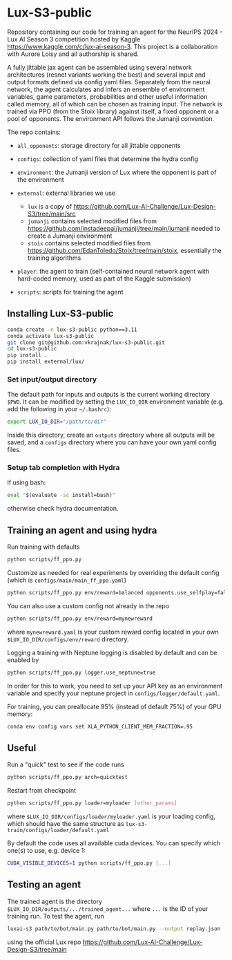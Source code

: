 # Lux-S3-public

Repository containing our code for training an agent for the NeurIPS 2024 - Lux AI Season 3 competition hosted by Kaggle https://www.kaggle.com/c/lux-ai-season-3. This project is a collaboration with Aurore Loisy and all authorship is shared.

A fully jittable jax agent can be assembled using several network architectures (resnet variants working the best) and several input and output formats defined via config yaml files. Separately from the neural network, the agent calculates and infers an ensemble of environment variables, game parameters, probabilities and other useful information called memory, all of which can be chosen as training input. The network is trained via PPO (from the Stoix library) against itself, a fixed opponent or a pool of opponents. The environment API follows the Jumanji convention.

The repo contains:
- `all_opponents`: storage directory for all jittable opponents
- `configs`: collection of yaml files that determine the hydra config
- `environment`: the Jumanji version of Lux where the opponent is part of the environment
- `external`: external libraries we use

  - `lux` is a copy of https://github.com/Lux-AI-Challenge/Lux-Design-S3/tree/main/src
  - `jumanji` contains selected modified files from https://github.com/instadeepai/jumanji/tree/main/jumanji needed to create a Jumanji environment
  - `stoix` contains selected modified files from https://github.com/EdanToledo/Stoix/tree/main/stoix, essentially the training algorithms
- `player`: the agent to train (self-contained neural network agent with hard-coded memory, used as part of the Kaggle submission)
- `scripts`: scripts for training the agent

## Installing Lux-S3-public

``` bash
conda create -n lux-s3-public python==3.11
conda activate lux-s3-public
git clone git@github.com:vkrajnak/lux-s3-public.git
cd lux-s3-public
pip install .
pip install external/lux/
```

### Set input/output directory

The default path for inputs and outputs is the current working directory `$PWD`. 
It can be modified by setting the `LUX_IO_DIR` environment variable (e.g. add the following in your `~/.bashrc`):

``` bash
export LUX_IO_DIR="/path/to/dir"
```

Inside this directory, create an `outputs` directory where all outputs will be saved,
and a `configs` directory where you can have your own yaml config files.

### Setup tab completion with Hydra

If using bash:
``` bash
eval "$(evaluate -sc install=bash)"
```
otherwise check hydra documentation.

## Training an agent and using hydra

Run training with defaults
``` bash
python scripts/ff_ppo.py
```

Customize as needed for real experiments by overriding the default config (which is `configs/main/main_ff_ppo.yaml`)
``` bash
python scripts/ff_ppo.py env/reward=balanced opponents.use_selfplay=false
```

You can also use a custom config not already in the repo
``` bash
python scripts/ff_ppo.py env/reward=mynewreward
```
where `mynewreward.yaml` is your custom reward config located in your own `$LUX_IO_DIR/configs/env/reward` directory.

Logging a training with Neptune logging is disabled by default and can be enabled by
``` bash
python scripts/ff_ppo.py logger.use_neptune=true
```
In order for this to work, you need to set up your API key as an environment variable and specify your neptune project in `configs/logger/default.yaml`.

For training, you can preallocate 95% (instead of default 75%) of your GPU memory:
``` bash
conda env config vars set XLA_PYTHON_CLIENT_MEM_FRACTION=.95
```

## Useful

Run a "quick" test to see if the code runs 
``` bash
python scripts/ff_ppo.py arch=quicktest
```

Restart from checkpoint
``` bash
python scripts/ff_ppo.py loader=myloader [other_params]
```
where `$LUX_IO_DIR/configs/loader/myloader.yaml` is your loading config, which should have the same structure as `lux-s3-train/configs/loader/default.yaml`

By default the code uses all available cuda devices. You can specify which one(s) to use, e.g. device 1:
``` bash
CUDA_VISIBLE_DEVICES=1 python scripts/ff_ppo.py [...]
```

## Testing an agent

The trained agent is the directory `$LUX_IO_DIR/outputs/.../trained_agent...` where `...` is the ID of your training run. To test the agent, run 
``` bash
luxai-s3 path/to/bot/main.py path/to/bot/main.py --output replay.json
```
using the official Lux repo https://github.com/Lux-AI-Challenge/Lux-Design-S3/tree/main
